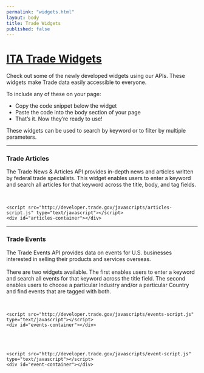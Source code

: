 ```yaml
---
permalink: "widgets.html"
layout: body
title: Trade Widgets
published: false
---
```


# <a href="widgets.html">ITA Trade Widgets</a>


Check out some of the newly developed widgets using our APIs. These widgets make Trade data easily accessible to everyone. 

To include any of these on your page: 

 * Copy the code snippet below the widget
 * Paste the code into the body section of your page 
 * That’s it. Now they’re ready to use!
 
These widgets can be used to search by keyword or to filter by multiple parameters. 

---

### Trade Articles

The Trade News & Articles API provides in-depth news and articles written by federal trade specialists.  This widget enables users to enter a keyword and search all articles for that keyword across the title, body, and tag fields. 

<script src="http://developer.trade.gov/javascripts/articles-script.js" type="text/javascript"></script>
<div id="articles-container"></div>
<br />

	<script src="http://developer.trade.gov/javascripts/articles-script.js" type="text/javascript"></script>
	<div id="articles-container"></div>

---

### Trade Events

The Trade Events API provides data on events for U.S. businesses interested in selling their products and services overseas.<br />
<br />
There are two widgets available.  The first enables users to enter a keyword and search all events for that keyword across the title field. The second enables users to choose a particular Industry and/or a particular Country and find events that are tagged with both.

<script src="http://developer.trade.gov/javascripts/events-script.js" type="text/javascript"></script>
<div id="events-container"></div>
<br />

	<script src="http://developer.trade.gov/javascripts/events-script.js" type="text/javascript"></script>
	<div id="events-container"></div>
<br />

<script src="http://developer.trade.gov/javascripts/event-script.js" type="text/javascript"></script>
<div id="event-container"></div>
<br />

	<script src="http://developer.trade.gov/javascripts/event-script.js" type="text/javascript"></script>
	<div id="event-container"></div>

